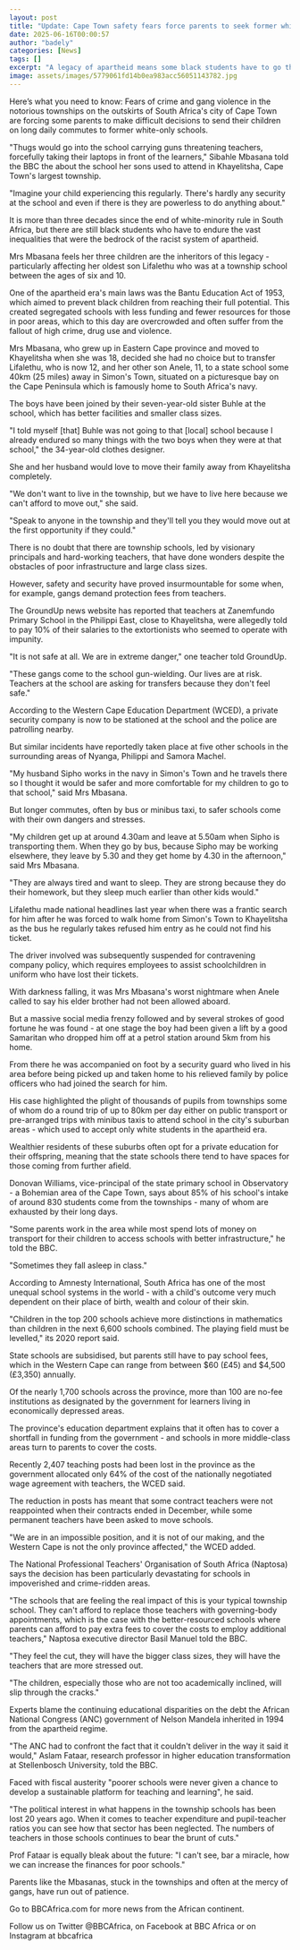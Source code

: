 ```yaml
---
layout: post
title: "Update: Cape Town safety fears force parents to seek former white-only schools"
date: 2025-06-16T00:00:57
author: "badely"
categories: [News]
tags: []
excerpt: "A legacy of apartheid means some black students have to go the extra mile to get a decent education."
image: assets/images/5779061fd14b0ea983acc56051143782.jpg
---
```


Here’s what you need to know: Fears of crime and gang violence in the notorious townships on the outskirts of South Africa's city of Cape Town are forcing some parents to make difficult decisions to send their children on long daily commutes to former white-only schools.

"Thugs would go into the school carrying guns threatening teachers, forcefully taking their laptops in front of the learners," Sibahle Mbasana told the BBC the about the school her sons used to attend in Khayelitsha, Cape Town's largest township.

"Imagine your child experiencing this regularly. There's hardly any security at the school and even if there is they are powerless to do anything about."

It is more than three decades since the end of white-minority rule in South Africa, but there are still black students who have to endure the vast inequalities that were the bedrock of the racist system of apartheid.

Mrs Mbasana feels her three children are the inheritors of this legacy - particularly affecting her oldest son Lifalethu who was at a township school between the ages of six and 10.

One of the apartheid era's main laws was the Bantu Education Act of 1953, which aimed to prevent black children from reaching their full potential. This created segregated schools with less funding and fewer resources for those in poor areas, which to this day are overcrowded and often suffer from the fallout of high crime, drug use and violence.

Mrs Mbasana, who grew up in Eastern Cape province and moved to Khayelitsha when she was 18, decided she had no choice but to transfer Lifalethu, who is now 12, and her other son Anele, 11, to a state school some 40km (25 miles) away in Simon's Town, situated on a picturesque bay on the Cape Peninsula which is famously home to South Africa's navy.

The boys have been joined by their seven-year-old sister Buhle at the school, which has better facilities and smaller class sizes.

"I told myself [that] Buhle was not going to that [local] school because I already endured so many things with the two boys when they were at that school," the 34-year-old clothes designer.

She and her husband would love to move their family away from Khayelitsha completely.

"We don't want to live in the township, but we have to live here because we can't afford to move out," she said.

"Speak to anyone in the township and they'll tell you they would move out at the first opportunity if they could."

There is no doubt that there are township schools, led by visionary principals and hard-working teachers, that have done wonders despite the obstacles of poor infrastructure and large class sizes.

However, safety and security have proved insurmountable for some when, for example, gangs demand protection fees from teachers.

The GroundUp news website has reported that teachers at Zanemfundo Primary School in the Philippi East, close to Khayelitsha, were allegedly told to pay 10% of their salaries to the extortionists who seemed to operate with impunity.

"It is not safe at all. We are in extreme danger," one teacher told GroundUp.

"These gangs come to the school gun-wielding. Our lives are at risk. Teachers at the school are asking for transfers because they don't feel safe."

According to the Western Cape Education Department (WCED), a private security company is now to be stationed at the school and the police are patrolling nearby.

But similar incidents have reportedly taken place at five other schools in the surrounding areas of Nyanga, Philippi and Samora Machel.

"My husband Sipho works in the navy in Simon's Town and he travels there so I thought it would be safer and more comfortable for my children to go to that school," said Mrs Mbasana.

But longer commutes, often by bus or minibus taxi, to safer schools come with their own dangers and stresses.

"My children get up at around 4.30am and leave at 5.50am when Sipho is transporting them. When they go by bus, because Sipho may be working elsewhere, they leave by 5.30 and they get home by 4.30 in the afternoon," said Mrs Mbasana.

"They are always tired and want to sleep. They are strong because they do their homework, but they sleep much earlier than other kids would."

Lifalethu made national headlines last year when there was a frantic search for him after he was forced to walk home from Simon's Town to Khayelitsha as the bus he regularly takes refused him entry as he could not find his ticket.

The driver involved was subsequently suspended for contravening company policy, which requires employees to assist schoolchildren in uniform who have lost their tickets.

With darkness falling, it was Mrs Mbasana's worst nightmare when Anele called to say his elder brother had not been allowed aboard.

But a massive social media frenzy followed and by several strokes of good fortune he was found - at one stage the boy had been given a lift by a good Samaritan who dropped him off at a petrol station around 5km from his home.

From there he was accompanied on foot by a security guard who lived in his area before being picked up and taken home to his relieved family by police officers who had joined the search for him.

His case highlighted the plight of thousands of pupils from townships some of whom do a round trip of up to 80km per day either on public transport or pre-arranged trips with minibus taxis to attend school in the city's suburban areas - which used to accept only white students in the apartheid era.

Wealthier residents of these suburbs often opt for a private education for their offspring, meaning that the state schools there tend to have spaces for those coming from further afield.

Donovan Williams, vice-principal of the state primary school in Observatory - a Bohemian area of the Cape Town, says about 85% of his school's intake of around 830 students come from the townships - many of whom are exhausted by their long days.

"Some parents work in the area while most spend lots of money on transport for their children to access schools with better infrastructure," he told the BBC.

"Sometimes they fall asleep in class."

According to Amnesty International, South Africa has one of the most unequal school systems in the world - with a child's outcome very much dependent on their place of birth, wealth and colour of their skin.

"Children in the top 200 schools achieve more distinctions in mathematics than children in the next 6,600 schools combined. The playing field must be levelled," its 2020 report said.

State schools are subsidised, but parents still have to pay school fees, which in the Western Cape can range from between $60 (£45) and $4,500 (£3,350) annually.

Of the nearly 1,700 schools across the province, more than 100 are no-fee institutions as designated by the government for learners living in economically depressed areas.

The province's education department explains that it often has to cover a shortfall in funding from the government - and schools in more middle-class areas turn to parents to cover the costs.

Recently 2,407 teaching posts had been lost in the province as the government allocated only 64% of the cost of the nationally negotiated wage agreement with teachers, the WCED said.

The reduction in posts has meant that some contract teachers were not reappointed when their contracts ended in December, while some permanent teachers have been asked to move schools.

"We are in an impossible position, and it is not of our making, and the Western Cape is not the only province affected," the WCED added.

The National Professional Teachers' Organisation of South Africa (Naptosa) says the decision has been particularly devastating for schools in impoverished and crime-ridden areas.

"The schools that are feeling the real impact of this is your typical township school. They can't afford to replace those teachers with governing-body appointments, which is the case with the better-resourced schools where parents can afford to pay extra fees to cover the costs to employ additional teachers," Naptosa executive director Basil Manuel told the BBC.

"They feel the cut, they will have the bigger class sizes, they will have the teachers that are more stressed out.

"The children, especially those who are not too academically inclined, will slip through the cracks."

Experts blame the continuing educational disparities on the debt the African National Congress (ANC) government of Nelson Mandela inherited in 1994 from the apartheid regime.

"The ANC had to confront the fact that it couldn't deliver in the way it said it would," Aslam Fataar, research professor in higher education transformation at Stellenbosch University, told the BBC.

Faced with fiscal austerity "poorer schools were never given a chance to develop a sustainable platform for teaching and learning", he said.

"The political interest in what happens in the township schools has been lost 20 years ago.  When it comes to teacher expenditure and pupil-teacher ratios you can see how that sector has been neglected. The numbers of teachers in those schools continues to bear the brunt of cuts."

Prof Fataar is equally bleak about the future: "I can't see, bar a miracle, how we can increase the finances for poor schools."

Parents like the Mbasanas, stuck in the townships and often at the mercy of gangs, have run out of patience.

Go to BBCAfrica.com for more news from the African continent.

Follow us on Twitter @BBCAfrica, on Facebook at BBC Africa or on Instagram at bbcafrica


